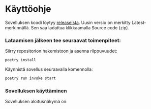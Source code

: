 # Käyttöohje

Sovelluksen koodi löytyy [releaseista](https://github.com/isagimos/laskin/releases). Uusin versio on merkitty Latest-merkinnällä. Sen saa ladattua klikkaamalla Source code (zip).

### Lataamisen jälkeen tee seuraavat toimenpiteet:

Siirry repositorion hakemistoon ja asenna riippuvuudet:

```bash
poetry install
```
Käynnistä sovellus seuraavalla komennolla:

```bash
poetry run invoke start
```

### Sovelluksen käyttäminen

Sovelluksen aloitusnäkymä on 